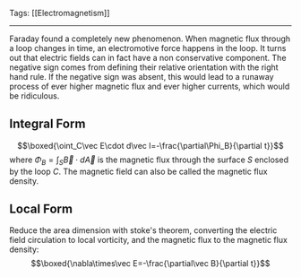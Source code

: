 Tags: [[Electromagnetism]]
___
Faraday found a completely new phenomenon. When magnetic flux through a loop changes in time, an electromotive force happens in the loop. It turns out that electric fields can in fact have a non conservative component. The negative sign comes from defining their relative orientation with the right hand rule. If the negative sign was absent, this would lead to a runaway process of ever higher magnetic flux and ever higher currents, which would be ridiculous. 
## Integral Form
$$\boxed{\oint_C\vec E\cdot d\vec l=-\frac{\partial\Phi_B}{\partial t}}$$
where $\Phi_B=\int_S\vec B\cdot d\vec A$ is the magnetic flux through the surface $S$ enclosed by the loop $C$. The magnetic field can also be called the magnetic flux density. 
## Local Form
Reduce the area dimension with stoke's theorem, converting the electric field circulation to local vorticity, and the magnetic flux to the magnetic flux density:
$$\boxed{\nabla\times\vec E=-\frac{\partial\vec B}{\partial t}}$$
